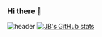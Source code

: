 ### Hi there 👋
![header](https://capsule-render.vercel.app/api?type=waving&color=gradient&height=300&section=header)
[![JB's GitHub stats](https://github-readme-stats.vercel.app/api?username=FRONT-JB&count_private=true)](https://github.com/FRONT-JB)

<!--
**FRONT-JB/FRONT-JB** is a ✨ _special_ ✨ repository because its `README.md` (this file) appears on your GitHub profile.

Here are some ideas to get you started:

- 🔭 I’m currently working on ...
- 🌱 I’m currently learning ...
- 👯 I’m looking to collaborate on ...
- 🤔 I’m looking for help with ...
- 💬 Ask me about ...
- 📫 How to reach me: ...
- 😄 Pronouns: ...
- ⚡ Fun fact: ...
-->
